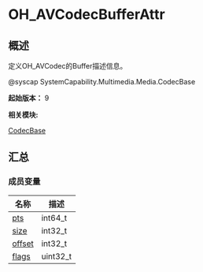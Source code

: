 # OH_AVCodecBufferAttr


## 概述

定义OH_AVCodec的Buffer描述信息。

@syscap SystemCapability.Multimedia.Media.CodecBase

**起始版本：**
9

**相关模块:**

[CodecBase](_codec_base.md)


## 汇总


### 成员变量

  | 名称 | 描述 | 
| -------- | -------- |
| [pts](_codec_base.md#pts) | int64_t | 
| [size](_codec_base.md#size) | int32_t | 
| [offset](_codec_base.md#offset) | int32_t | 
| [flags](_codec_base.md#flags) | uint32_t | 
